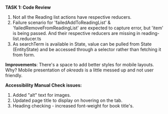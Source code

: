 **TASK 1: Code Review**
1. Not all the Reading list actions have respective reducers.
2. Failure scenario for 'failedAddToReadingList' & 'failedRemoveFromReadingList' are expected to capture error, but 'item' is being passed. And their respective reducers are missing in reading-list.reducer.ts
3. As searchTerm is available in State, value can be pulled from State (EntityState<Book>) and be accessed through a selector rather than fetching it from form.


**Improvements**: There's a space to add better styles for mobile layouts.
Why? Mobile presentation of *okreads* is a little messed up and not user friendly. 



**Accessibility Manual Check issues:**
1. Added "alt" text for images.
2. Updated page title to display on hovering on the tab.
3. Heading checking - increased font-weight for book title's.

